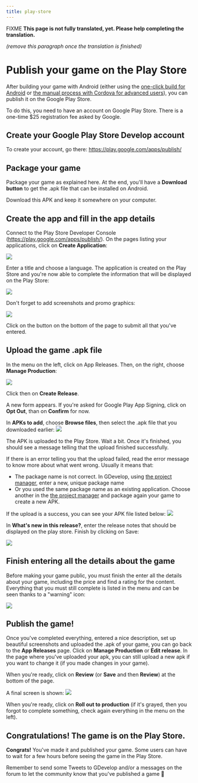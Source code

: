 ```yaml
---
title: play-store
---
```

FIXME **This page is not fully translated, yet. Please help completing the translation.**

*(remove this paragraph once the translation is finished)*

# Publish your game on the Play Store

After building your game with Android (either using the [one-click build for Android](/gdevelop5/publishing/android_and_ios) or [the manual process with Cordova for advanced users](/gdevelop5/publishing/android_and_ios_with_cordova)), you can publish it on the Google Play Store.

To do this, you need to have an account on Google Play Store. There is a one-time \$25 registration fee asked by Google.

## Create your Google Play Store Develop account

To create your account, go there: <https://play.google.com/apps/publish/>

## Package your game

Package your game as explained here. At the end, you'll have a **Download button** to get the .apk file that can be installed on Android.

Download this APK and keep it somewhere on your computer.

## Create the app and fill in the app details

Connect to the Play Store Developer Console (<https://play.google.com/apps/publish/>). On the pages listing your applications, click on **Create Application**:

![](/gdevelop5/publishing/android_and_ios/create-application-button_2x.png)

Enter a title and choose a language. The application is created on the Play Store and you're now able to complete the information that will be displayed on the Play Store:

![](/gdevelop5/publishing/android_and_ios/application-store-listing.png)

Don't forget to add screenshots and promo graphics:

![](/gdevelop5/publishing/android_and_ios/bub-screenshots-play-store.png)

Click on the button on the bottom of the page to submit all that you've entered.

## Upload the game .apk file

In the menu on the left, click on App Releases. Then, on the right, choose **Manage Production**:

![](/gdevelop5/publishing/android_and_ios/app-releases-play-store.png)

Click then on **Create Release**.

A new form appears. If you're asked for Google Play App Signing, click on **Opt Out**, than on **Confirm** for now.

In **APKs to add**, choose **Browse files**, then select the .apk file that you downloaded earlier: ![](/gdevelop5/publishing/android_and_ios/choose-apk-play-store.png)

The APK is uploaded to the Play Store. Wait a bit. Once it's finished, you should see a message telling that the upload finished successfully.

If there is an error telling you that the upload failed, read the error message to know more about what went wrong. Usually it means that:

* The package name is not correct. In GDevelop, using [the project manager](http://wiki.compilgames.net/doku.php/gdevelop5/interface/project-manager), enter a new, unique package name
* Or you used the same package name as an existing application. Choose another in the [the project manager](http://wiki.compilgames.net/doku.php/gdevelop5/interface/project-manager) and package again your game to create a new APK.

If the upload is a success, you can see your APK file listed below: ![](/gdevelop5/publishing/android_and_ios/apk-uploaded.png)

In **What's new in this release?**, enter the release notes that should be displayed on the play store. Finish by clicking on Save:

![](/gdevelop5/publishing/android_and_ios/releases-notes-play-store.png)

## Finish entering all the details about the game

Before making your game public, you must finish the enter all the details about your game, including the price and find a rating for the content. Everything that you must still complete is listed in the menu and can be seen thanks to a "warning" icon:

![](/gdevelop5/publishing/android_and_ios/menu-to-fill-play-store.png)

## Publish the game!

Once you've completed everything, entered a nice description, set up beautiful screenshots and uploaded the .apk of your game, you can go back to the **App Releases** page. Click on **Manage Production** or **Edit release**. In the page where you've uploaded your apk, you can still upload a new apk if you want to change it (if you made changes in your game).

When you're ready, click on **Review** (or **Save** and then **Review**) at the bottom of the page.

A final screen is shown: ![](/gdevelop5/publishing/android_and_ios/review-before-rollout-play-store.png)

When you're ready, click on **Roll out to production** (if it's grayed, then you forgot to complete something, check again everything in the menu on the left).

## Congratulations! The game is on the Play Store.

**Congrats!** You've made it and published your game. Some users can have to wait for a few hours before seeing the game in the Play Store.

Remember to send some Tweets to GDevelop and/or a messages on the forum to let the community know that you've published a game 🚀
